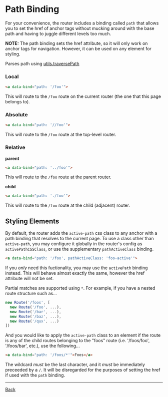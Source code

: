 # Path Binding

For your convenience, the router includes a binding called `path` that allows
you to set the href of anchor tags without mucking around with the base path
and having to juggle different levels too much.

**NOTE:** The path binding sets the href attribute, so it will only work on anchor
tags for navigation. However, it can be used on any element for styling.

Parses path using [utils.traversePath](./utils.md#traversePath)

### Local

```html
<a data-bind="path: '/foo'">
```

This will route to the `/foo` route on the current router (the one that this
page belongs to).

### Absolute

```html
<a data-bind="path: '//foo'">
```

This will route to the `/foo` route at the top-level router.

### Relative

**parent**

```html
<a data-bind="path: '../foo'">
```

This will route to the `/foo` route at the parent router.

**child**

```html
<a data-bind="path: './foo'">
```

This will route to the `/foo` route at the child (adjacent) router.

## Styling Elements

By default, the router adds the `active-path` css class to any anchor with a
path binding that resolves to the current page. To use a class other than
`active-path`, you may configure it globally in the router's config as
`activePathCSSClass`, or use the supplementary `pathActiveClass` binding.

```html
<a data-bind="path: '/foo', pathActiveClass: 'foo-active'">
```

If you _only_ need this fuctionality, you may use the `activePath` binding instead. This will behave almost exactly the same, however the href attribute will not be set.

Partial matches are supported using `*`. For example, if you have a nested route structure such as...

```typescript
new Route('/foos', [
  new Route('/foo', ...),
  new Route('/bar', ...),
  new Route('/baz', ...),
  new Route('/qux', ...)
])
```

And you would like to apply the `active-path` class to an element if the route is any of the child routes belonging to the "foos" route (i.e. '/foos/foo', '/foos/bar', etc.), use the following...

```html
<a data-bind="path: '/foos/*'">Foos</a>
```

The wildcard _must_ be the last character, and it _must_ be immediately preceeded by a `/`. It will be disregarded for the purposes of setting the href if used with the `path` binding.

---

[Back](./)
